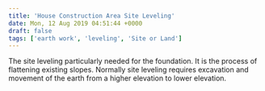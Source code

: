 ```yaml
---
title: 'House Construction Area Site Leveling'
date: Mon, 12 Aug 2019 04:51:44 +0000
draft: false
tags: ['earth work', 'leveling', 'Site or Land']
---
```


The site leveling particularly needed for the foundation. It is the process of flattening existing slopes. Normally site leveling requires excavation and movement of the earth from a higher elevation to lower elevation.